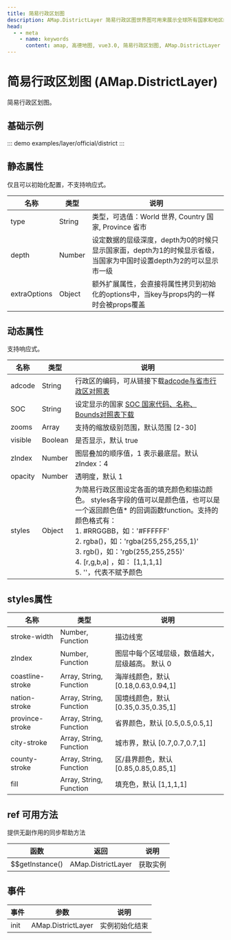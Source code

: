 ```yaml
---
title: 简易行政区划图
description: AMap.DistrictLayer 简易行政区图世界图可用来展示全球所有国家和地区的分界线及区块，并支持颜色配置，可用于满足可视化数据展示
head:
  - - meta
    - name: keywords
      content: amap, 高德地图, vue3.0, 简易行政区划图, AMap.DistrictLayer
---
```


# 简易行政区划图 (AMap.DistrictLayer)
简易行政区划图。

## 基础示例

::: demo
examples/layer/official/district
:::


## 静态属性
仅且可以初始化配置，不支持响应式。

名称 | 类型 | 说明
---|---|---|
type | String | 类型，可选值：World 世界, Country 国家, Province 省市
depth | Number | 设定数据的层级深度，depth为0的时候只显示国家面，depth为1的时候显示省级， 当国家为中国时设置depth为2的可以显示市一级
extraOptions | Object | 额外扩展属性，会直接将属性拷贝到初始化的options中，当key与props内的一样时会被props覆盖

## 动态属性
支持响应式。

名称 | 类型 | 说明
---|---|---|
adcode | String | 行政区的编码，可从链接下载[adcode与省市行政区对照表](https://a.amap.com/lbs/static/file/AMap_adcode_citycode.xlsx.zip)
SOC | String | 设定显示的国家 [SOC 国家代码、名称、Bounds对照表下载](https://a.amap.com/jsapi_demos/static/demo-center/js/soc-list.json)
zooms | Array | 支持的缩放级别范围，默认范围 [2-30]
visible | Boolean | 是否显示，默认 true
zIndex | Number | 图层叠加的顺序值，1 表示最底层。默认 zIndex：4
opacity | Number | 透明度，默认 1
styles | Object | 为简易行政区图设定各面的填充颜色和描边颜色。 styles各字段的值可以是颜色值，也可以是一个返回颜色值* 的回调函数function。支持的颜色格式有：<br/>1. #RRGGBB，如：'#FFFFFF' <br/>2. rgba()，如：'rgba(255,255,255,1)'<br/> 3. rgb()，如：'rgb(255,255,255)'<br/>4. [r,g,b,a] ，如： [1,1,1,1]<br/>5. ''，代表不赋予颜色

## styles属性
名称 | 类型 | 说明
---|---|---|
stroke-width | Number, Function | 描边线宽
zIndex | Number, Function | 图层中每个区域层级，数值越大，层级越高。 默认 0
coastline-stroke | Array, String, Function | 海岸线颜色，默认 [0.18,0.63,0.94,1]
nation-stroke | Array, String, Function | 国境线颜色，默认 [0.35,0.35,0.35,1]
province-stroke | Array, String, Function | 省界颜色，默认 [0.5,0.5,0.5,1]
city-stroke | Array, String, Function | 城市界，默认 [0.7,0.7,0.7,1]
county-stroke | Array, String, Function | 区/县界颜色，默认 [0.85,0.85,0.85,1]
fill | Array, String, Function | 填充色，默认 [1,1,1,1]

## ref 可用方法
提供无副作用的同步帮助方法

函数 | 返回 | 说明
---|---|---|
$$getInstance() | AMap.DistrictLayer | 获取实例

## 事件

事件 | 参数 | 说明
---|---|---|
init | AMap.DistrictLayer | 实例初始化结束

